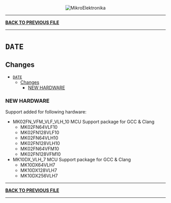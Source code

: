 <p align="center">
  <img src="http://www.mikroe.com/img/designs/beta/logo_small.png?raw=true" alt="MikroElektronika"/>
</p>

---

**[BACK TO PREVIOUS FILE](../changelog.md)**

---

# `DATE`

## Changes

- [`DATE`](#date)
  - [Changes](#changes)
    - [NEW HARDWARE](#new-hardware)

### NEW HARDWARE

Support added for following hardware:

+ MK02FN_VFM_VLF_VLH_10 MCU Support package for GCC & Clang
  + MK02FN64VLF10
  + MK02FN128VLF10
  + MK02FN64VLH10
  + MK02FN128VLH10
  + MK02FN64VFM10
  + MK02FN128VFM10
+ MK10DX_VLH_7 MCU Support package for GCC & Clang
  + MK10DX64VLH7
  + MK10DX128VLH7
  + MK10DX256VLH7

---

**[BACK TO PREVIOUS FILE](../changelog.md)**

---
